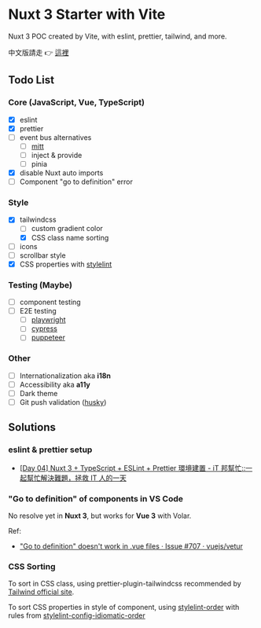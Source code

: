 # Nuxt 3 Starter with Vite

Nuxt 3 POC created by Vite, with eslint, prettier, tailwind, and more.

中文版請走 👉 [這裡](https://github.com/kazettique/nuxt-starter-vite/blob/main/README.zh-tw.md)

## Todo List

### Core (JavaScript, Vue, TypeScript)

- [x] eslint
- [x] prettier
- [ ] event bus alternatives
  - [ ] [mitt](https://github.com/developit/mitt)
  - [ ] inject & provide
  - [ ] pinia
- [x] disable Nuxt auto imports
- [ ] Component "go to definition" error

### Style

- [x] tailwindcss
  - [ ] custom gradient color
  - [x] CSS class name sorting
- [ ] icons
- [ ] scrollbar style
- [x] CSS properties with [stylelint](https://stylelint.io)

### Testing (Maybe)

- [ ] component testing
- [ ] E2E testing
  - [ ] [playwright](https://playwright.dev)
  - [ ] [cypress](https://www.cypress.io)
  - [ ] [puppeteer](https://github.com/puppeteer/puppeteer)

### Other

- [ ] Internationalization aka **i18n**
- [ ] Accessibility aka **a11y**
- [ ] Dark theme
- [ ] Git push validation ([husky](https://github.com/typicode/husky))

## Solutions

### eslint & prettier setup

- [[Day 04] Nuxt 3 + TypeScript + ESLint + Prettier 環境建置 - iT 邦幫忙::一起幫忙解決難題，拯救 IT 人的一天](https://ithelp.ithome.com.tw/articles/10293758)

### "Go to definition" of components in VS Code

No resolve yet in **Nuxt 3**, but works for **Vue 3** with Volar.

Ref:

- ["Go to definition" doesn't work in .vue files · Issue #707 · vuejs/vetur](https://github.com/vuejs/vetur/issues/707)

### CSS Sorting

To sort in CSS class, using prettier-plugin-tailwindcss recommended by [Tailwind official site](https://tailwindcss.com/blog/automatic-class-sorting-with-prettier).

To sort CSS properties in style of component, using [stylelint-order](https://github.com/hudochenkov/stylelint-order) with rules from [stylelint-config-idiomatic-order](https://github.com/ream88/stylelint-config-idiomatic-order)
